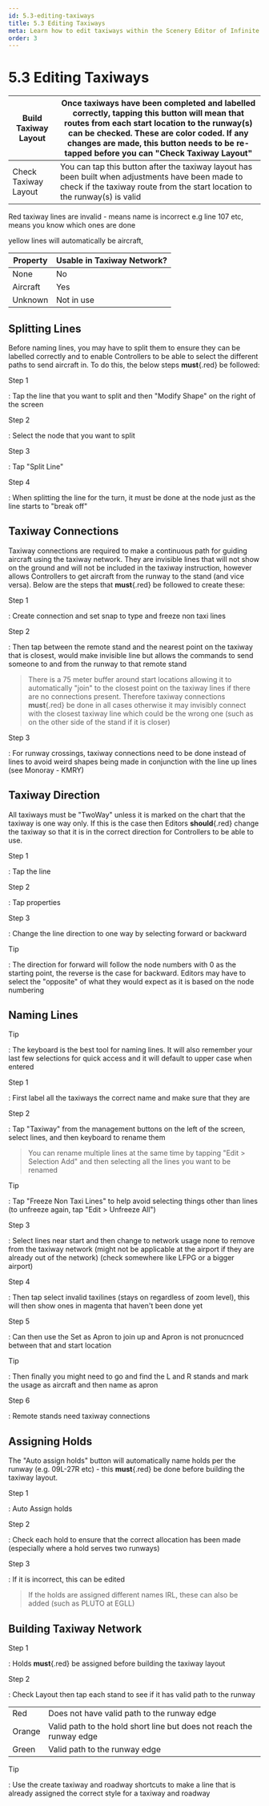 ```yaml
---
id: 5.3-editing-taxiways
title: 5.3 Editing Taxiways
meta: Learn how to edit taxiways within the Scenery Editor of Infinite Flight.
order: 3
---
```




# 5.3 Editing Taxiways



| Build Taxiway Layout | Once taxiways have been completed and labelled correctly, tapping this button will mean that routes from each start location to the runway(s) can be checked. These are color coded. If any changes are made, this button needs to be re-tapped before you can "Check Taxiway Layout" |
| -------------------- | ------------------------------------------------------------ |
| Check Taxiway Layout | You can tap this button after the taxiway layout has been built when adjustments have been made to check if the taxiway route from the start location to the runway(s) is valid |





Red taxiway lines are invalid - means name is incorrect e.g line 107 etc, means you know which ones are done



yellow lines will automatically be aircraft, 



| Property | Usable in Taxiway Network? |
| -------- | -------------------------- |
| None     | No                         |
| Aircraft | Yes                        |
| Unknown  | Not in use                 |







## Splitting Lines

Before naming lines, you may have to split them to ensure they can be labelled correctly and to enable Controllers to be able to select the different paths to send aircraft in. To do this, the below steps **must**{.red} be followed:



Step 1

: Tap the line that you want to split and then "Modify Shape" on the right of the screen



Step 2

: Select the node that you want to split



Step 3

: Tap "Split Line"



Step 4

: When splitting the line for the turn, it must be done at the node just as the line starts to "break off"



## Taxiway Connections

Taxiway connections are required to make a continuous path for guiding aircraft using the taxiway network. They are invisible lines that will not show on the ground and will not be included in the taxiway instruction, however allows Controllers to get aircraft from the runway to the stand (and vice versa). Below are the steps that **must**{.red} be followed to create these:



Step 1

: Create connection and set snap to type and freeze non taxi lines



Step 2

: Then tap between the remote stand and the nearest point on the taxiway that is closest, would make invisible line but allows the commands to send someone to and from the runway to that remote stand



> There is a 75 meter buffer around start locations allowing it to automatically "join" to the closest point on the taxiway lines if there are no connections present.  Therefore taxiway connections **must**{.red} be done in all cases otherwise it may invisibly connect with the closest taxiway line which could be the wrong one (such as on the other side of the stand if it is closer)



Step 3

: For runway crossings, taxiway connections need to be done instead of lines to avoid weird shapes being made in conjunction with the line up lines (see Monoray - KMRY)



## Taxiway Direction

All taxiways must be "TwoWay" unless it is marked on the chart that the taxiway is one way only. If this is the case then Editors **should**{.red} change the taxiway so that it is in the correct direction for Controllers to be able to use. 



Step 1

: Tap the line



Step 2

: Tap properties



Step 3

: Change the line direction to one way by selecting forward or backward



Tip

: The direction for forward will follow the node numbers with 0 as the starting point, the reverse is the case for backward. Editors may have to select the "opposite" of what they would expect as it is based on the node numbering



## Naming Lines



Tip

: The keyboard is the best tool for naming lines. It will also remember your last few selections for quick access and it will default to upper case when entered



Step 1

: First label all the taxiways the correct name and make sure that they are 



Step 2

: Tap "Taxiway" from the management buttons on the left of the screen, select lines, and then keyboard to rename them 



> You can rename multiple lines at the same time by tapping "Edit > Selection Add" and then selecting all the lines you want to be renamed



Tip

: Tap "Freeze Non Taxi Lines" to help avoid selecting things other than lines (to unfreeze again, tap "Edit > Unfreeze All")



Step 3

: Select lines near start and then change to network usage none to remove from the taxiway network (might not be applicable at the airport if they are already out of the network) (check somewhere like LFPG or a bigger airport)



Step 4

: Then tap select invalid taxilines (stays on regardless of zoom level), this will then show ones in magenta that haven't been done yet



Step 5

: Can then use the Set as Apron to join up and Apron is not pronucnced between that and start location



Tip

: Then finally you might need to go and find the L and R stands and mark the usage as aircraft and then name as apron



Step 6

: Remote stands need taxiway connections 



## Assigning Holds

The "Auto assign holds" button will automatically name holds per the runway (e.g. 09L-27R etc) - this **must**{.red} be done before building the taxiway layout.



Step 1

: Auto Assign holds



Step 2

: Check each hold to ensure that the correct allocation has been made (especially where a hold serves two runways)



Step 3

: If it is incorrect, this can be edited 



>  If the holds are assigned different names IRL, these can also be added (such as PLUTO at EGLL)



## Building Taxiway Network



Step 1

: Holds **must**{.red} be assigned before building the taxiway layout



Step 2

: Check Layout then tap each stand to see if it has valid path to the runway

|        |                                                              |
| ------ | ------------------------------------------------------------ |
| Red    | Does not have valid path to the runway edge                  |
| Orange | Valid path to the hold short line but does not reach the runway edge |
| Green  | Valid path to the runway edge                                |



Tip

: Use the create taxiway and roadway shortcuts to make a line that is already assigned the correct style for a taxiway and roadway
